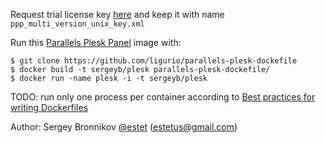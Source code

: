 Request trial license key [here](http://sp.parallels.com/products/plesk/trial/)
and keep it with name ```ppp_multi_version_unix_key.xml```

Run this [Parallels Plesk Panel](http://sp.parallels.com/products/plesk/) image with:

    $ git clone https://github.com/ligurio/parallels-plesk-dockefile
    $ docker build -t sergeyb/plesk parallels-plesk-dockefile/
    $ docker run -name plesk -i -t sergeyb/plesk

TODO: run only one process per container according to [Best practices for writing Dockerfiles](https://docs.docker.com/articles/dockerfile_best-practices/#run-only-one-process-per-container)

Author: Sergey Bronnikov [@estet](https://twitter.com/estet) (estetus@gmail.com)

[Discussion]: https://www.reddit.com/r/Dockerfiles/comments/2oyx3y/parallels_plesk_panel/
